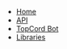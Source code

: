 <!-- docs/_sidebar.md -->

- [Home](/README.md)
- [API](API.md)
- [TopCord Bot](Bot.md)
- [Libraries](Libraries.md)

